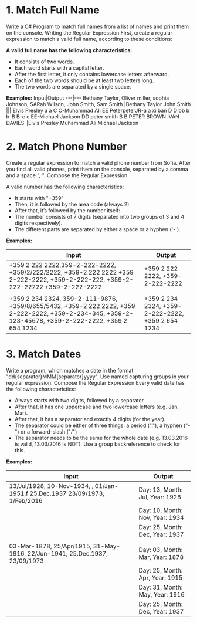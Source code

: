 # 1.	Match Full Name
Write a C# Program to match full names from a list of names and print them on the console.
Writing the Regular Expression
First, create a regular expression to match a valid full name, according to these conditions:

**A valid full name has the following characteristics:**
-	It consists of two words.
-	Each word starts with a capital letter.
-	After the first letter, it only contains lowercase letters afterward.
-	Each of the two words should be at least two letters long.
-	The two words are separated by a single space.

**Examples:**
Input|Output
---|---
Bethany Taylor, Oliver miller, sophia Johnson, SARah Wilson, John Smith, Sam	        Smith |Bethany Taylor John Smith
|||
Elvis Presley a a C C-Muhammad Ali EE PeterpeterJR-a a xi ban D D bb b b-B B-c c EE-Michael Jackson DD peter smith B B PETER BROWN IVAN DAVIES-|Elvis Presley Muhammad Ali Michael Jackson

# 2.	Match Phone Number
Create a regular expression to match a valid phone number from Sofia. After you find all valid phones, print them on the console, separated by a comma and a space ", ".
Compose the Regular Expression

A valid number has the following characteristics:
-	It starts with "+359"
-	Then, it is followed by the area code (always 2)
-	After that, it’s followed by the number itself:
-	The number consists of 7 digits (separated into two groups of 3 and 4 digits respectively). 
-	The different parts are separated by either a space or a hyphen ('-').

**Examples:**

Input|Output
---|---
+359 2 222 2222,359-2-222-2222, +359/2/222/2222, +359-2 222 2222 +359 2-222-2222, +359-2-222-222, +359-2-222-22222 +359-2-222-2222|+359 2 222 2222, +359-2-222-2222
|||
+359 2 234 2324, 359-2-111-9876, +359/8/655/5432, +359-2 222 2222, +359 2-222-2222, +359-2-234-345, +359-2-123-45678, +359-2-222-2222, +359 2 654 1234|+359 2 234 2324, +359-2-222-2222, +359 2 654 1234

# 3.	Match Dates
Write a program, which matches a date in the format "dd{separator}MMM{separator}yyyy". Use named capturing groups in your regular expression.
Compose the Regular Expression
Every valid date has the following characteristics:
-	Always starts with two digits, followed by a separator
-	After that, it has one uppercase and two lowercase letters (e.g. Jan, Mar).
-	After that, it has a separator and exactly 4 digits (for the year).
-	The separator could be either of three things: a period ("."), a hyphen ("-") or a forward-slash ("/")
-	The separator needs to be the same for the whole date (e.g. 13.03.2016 is valid, 13.03/2016 is NOT). Use a group backreference to check for this.

**Examples:**

Input|Output
---|---
13/Jul/1928, 10-Nov-1934, , 01/Jan-1951,f 25.Dec.1937 23/09/1973, 1/Feb/2016|Day: 13, Month: Jul, Year: 1928
||Day: 10, Month: Nov, Year: 1934
||Day: 25, Month: Dec, Year: 1937
|||
03-Mar-1878, 25/Apr/1915, 31-May-1916, 22/Jun-1941, 25.Dec.1937, 23/09/1973|Day: 03, Month: Mar, Year: 1878
||Day: 25, Month: Apr, Year: 1915
||Day: 31, Month: May, Year: 1916
||Day: 25, Month: Dec, Year: 1937


